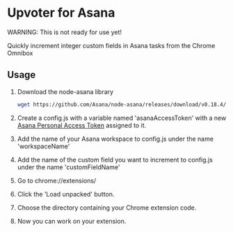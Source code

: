 # Upvoter for Asana

WARNING: This is not ready for use yet!

Quickly increment integer custom fields in Asana tasks from the Chrome Omnibox

## Usage

1. Download the node-asana library

   ```sh
   wget https://github.com/Asana/node-asana/releases/download/v0.18.4/asana.js
   ```

2. Create a config.js with a variable named 'asanaAccessToken' with a
   new
   [Asana Personal Access Token](https://app.asana.com/0/developer-console)
   assigned to it.
3. Add the name of your Asana workspace to config.js under the name 'workspaceName'
4. Add the name of the custom field you want to increment to config.js
   under the name 'customFieldName'
5. Go to chrome://extensions/
6. Click the 'Load unpacked' button.
7. Choose the directory containing your Chrome extension code.
8. Now you can work on your extension.
